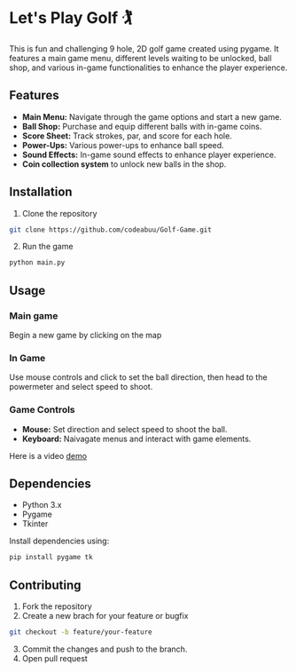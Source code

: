 # Let's Play Golf 🏌️

This is fun and challenging 9 hole, 2D golf game created using pygame. It features a main game menu, different levels waiting to be unlocked, ball shop, and various in-game functionalities to enhance the player experience.

## Features

* **Main Menu:** Navigate through the game options and start a new game.
* **Ball Shop:** Purchase and equip different balls with in-game coins. 
* **Score Sheet:** Track strokes, par, and score for each hole.
* **Power-Ups:** Various power-ups to enhance ball speed.
* **Sound Effects:** In-game sound effects to enhance player experience.
* **Coin collection system** to unlock new balls in the shop.

## Installation

1. Clone the repository
```bash
git clone https://github.com/codeabuu/Golf-Game.git
```
2. Run the game
```bash
python main.py
```

## Usage
### Main game

Begin a new game by clicking on the map

### In Game

Use mouse controls and click to set the ball direction, then head to the powermeter and select speed to shoot.

### Game Controls

* **Mouse:** Set direction and select speed to shoot the ball.
* **Keyboard:** Naivagate menus and interact with game elements.

Here is a video [demo](https://www.kapwing.com/w/pwhOeY_wet)

## Dependencies

* Python 3.x
* Pygame
* Tkinter

Install dependencies using:
```bash
pip install pygame tk
```

## Contributing

1. Fork the repository
2. Create a new brach for your feature or bugfix
```bash
git checkout -b feature/your-feature
```
3. Commit the changes and push to the branch.
4. Open pull request


